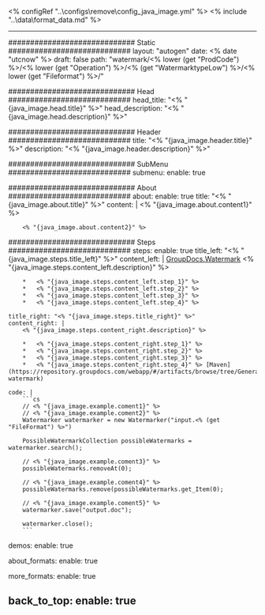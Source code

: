 <% configRef "..\\configs\\remove\\config_java_image.yml" %>
<% include "..\\data\\format_data.md" %>

---
############################# Static ############################
layout: "autogen"
date: <% date "utcnow" %>
draft: false
path: "watermark/<% lower (get "ProdCode") %>/<% lower (get "Operation") %>/<% (get "WatermarktypeLow") %>/<% lower (get "Fileformat") %>/"

############################# Head ############################
head_title: "<% "{java_image.head.title}" %>"
head_description: "<% "{java_image.head.description}" %>"

############################# Header ############################
title: "<% "{java_image.header.title}" %>"
description: "<% "{java_image.header.description}" %>"

############################# SubMenu ############################
submenu:
    enable: true

############################# About ############################
about:
    enable: true
    title: "<% "{java_image.about.title}" %>"
    content: |
        <% "{java_image.about.content1}" %>
        
        <% "{java_image.about.content2}" %>

############################# Steps ############################
steps:
    enable: true
    title_left: "<% "{java_image.steps.title_left}" %>"
    content_left: |
        [GroupDocs.Watermark](<% lower (get "ProductUrl") %>) <% "{java_image.steps.content_left.description}" %>

        *   <% "{java_image.steps.content_left.step_1}" %>
        *   <% "{java_image.steps.content_left.step_2}" %>
        *   <% "{java_image.steps.content_left.step_3}" %>
        *   <% "{java_image.steps.content_left.step_4}" %>
        
    title_right: "<% "{java_image.steps.title_right}" %>"
    content_right: |
        <% "{java_image.steps.content_right.description}" %>

        *   <% "{java_image.steps.content_right.step_1}" %>
        *   <% "{java_image.steps.content_right.step_2}" %>
        *   <% "{java_image.steps.content_right.step_3}" %>
        *   <% "{java_image.steps.content_right.step_4}" %> [Maven](https://repository.groupdocs.com/webapp/#/artifacts/browse/tree/General/repo/com/groupdocs/groupdocs-watermark)
        
    code: |
        ```cs
        // <% "{java_image.example.coment1}" %>
        // <% "{java_image.example.coment2}" %>
        Watermarker watermarker = new Watermarker("input.<% (get "FileFormat") %>")
        
        PossibleWatermarkCollection possibleWatermarks = watermarker.search();

        // <% "{java_image.example.coment3}" %>
        possibleWatermarks.removeAt(0);

        // <% "{java_image.example.coment4}" %>
        possibleWatermarks.remove(possibleWatermarks.get_Item(0);

        // <% "{java_image.example.coment5}" %>
        watermarker.save("output.doc");

        watermarker.close();   
        ```        

demos:
    enable: true
        

about_formats:
    enable: true


more_formats:
    enable: true


back_to_top:
    enable: true
---